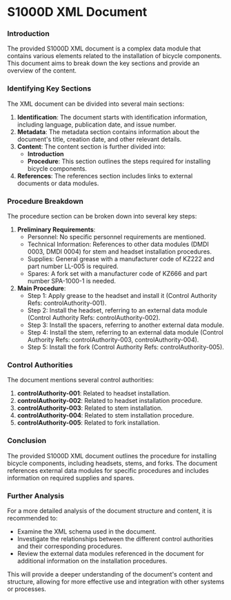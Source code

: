 S1000D XML Document
====================
### Introduction

The provided S1000D XML document is a complex data module that contains various elements related to the installation of bicycle components. This document aims to break down the key sections and provide an overview of the content.

### Identifying Key Sections
The XML document can be divided into several main sections:

1. **Identification**: The document starts with identification information, including language, publication date, and issue number.
2. **Metadata**: The metadata section contains information about the document's title, creation date, and other relevant details.
3. **Content**: The content section is further divided into:
	* **Introduction**
	* **Procedure**: This section outlines the steps required for installing bicycle components.
4. **References**: The references section includes links to external documents or data modules.

### Procedure Breakdown
The procedure section can be broken down into several key steps:

1. **Preliminary Requirements**:
	* Personnel: No specific personnel requirements are mentioned.
	* Technical Information: References to other data modules (DMDI 0003, DMDI 0004) for stem and headset installation procedures.
	* Supplies: General grease with a manufacturer code of KZ222 and part number LL-005 is required.
	* Spares: A fork set with a manufacturer code of KZ666 and part number SPA-1000-1 is needed.
2. **Main Procedure**:
	* Step 1: Apply grease to the headset and install it (Control Authority Refs: controlAuthority-001).
	* Step 2: Install the headset, referring to an external data module (Control Authority Refs: controlAuthority-002).
	* Step 3: Install the spacers, referring to another external data module.
	* Step 4: Install the stem, referring to an external data module (Control Authority Refs: controlAuthority-003, controlAuthority-004).
	* Step 5: Install the fork (Control Authority Refs: controlAuthority-005).

### Control Authorities
The document mentions several control authorities:

1. **controlAuthority-001**: Related to headset installation.
2. **controlAuthority-002**: Related to headset installation procedure.
3. **controlAuthority-003**: Related to stem installation.
4. **controlAuthority-004**: Related to stem installation procedure.
5. **controlAuthority-005**: Related to fork installation.

### Conclusion
The provided S1000D XML document outlines the procedure for installing bicycle components, including headsets, stems, and forks. The document references external data modules for specific procedures and includes information on required supplies and spares. 

### Further Analysis
For a more detailed analysis of the document structure and content, it is recommended to:

* Examine the XML schema used in the document.
* Investigate the relationships between the different control authorities and their corresponding procedures.
* Review the external data modules referenced in the document for additional information on the installation procedures. 

This will provide a deeper understanding of the document's content and structure, allowing for more effective use and integration with other systems or processes.